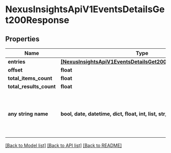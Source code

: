 # NexusInsightsApiV1EventsDetailsGet200Response


## Properties
Name | Type | Description | Notes
------------ | ------------- | ------------- | -------------
**entries** | [**[NexusInsightsApiV1EventsDetailsGet200ResponseEntriesInner]**](NexusInsightsApiV1EventsDetailsGet200ResponseEntriesInner.md) |  | [optional] 
**offset** | **float** |  | [optional] 
**total_items_count** | **float** |  | [optional] 
**total_results_count** | **float** |  | [optional] 
**any string name** | **bool, date, datetime, dict, float, int, list, str, none_type** | any string name can be used but the value must be the correct type | [optional]

[[Back to Model list]](../README.md#documentation-for-models) [[Back to API list]](../README.md#documentation-for-api-endpoints) [[Back to README]](../README.md)


